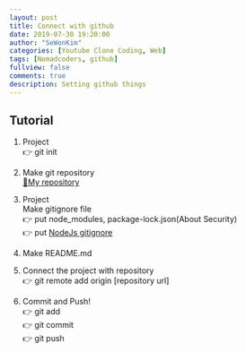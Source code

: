 ```yaml
---
layout: post
title: Connect with github
date: 2019-07-30 19:20:00
author: "SeWonKim"
categories: [Youtube Clone Coding, Web]
tags: [Nomadcoders, github]
fullview: false
comments: true
description: Setting github things
---
```



## Tutorial
1. Project         
👉 git init 

2. Make git repository           
[🔗My repository](https://github.com/Siromom/metube.git)

3. Project       
Make gitignore file         
👉 put node_modules, package-lock.json(About Security)               
👉 put [NodeJs gitignore](https://github.com/github/gitignore/blob/master/Node.gitignore)

4. Make README.md

5. Connect the project with repository             
👉 git remote add origin [repository url]

6. Commit and Push!             
👉 git add     
👉 git commit     
👉 git push     
